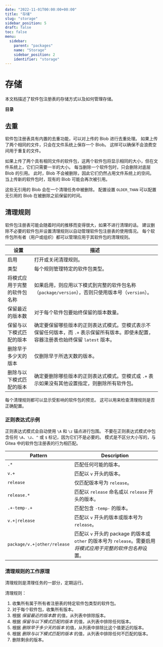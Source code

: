 ```yaml
---
date: "2022-11-01T00:00:00+00:00"
title: "存储"
slug: "storage"
sidebar_position: 5
draft: false
toc: false
menu:
  sidebar:
    parent: "packages"
    name: "Storage"
    sidebar_position: 2
    identifier: "storage"
---
```


# 存储

本文档描述了软件包注册表的存储方式以及如何管理存储。

**目录**

## 去重

软件包注册表具有内置的去重功能，可以对上传的 Blob 进行去重处理。
如果上传了两个相同的文件，只会在文件系统上保存一个 Blob。
这样可以确保不会浪费空间用于重复的文件。

如果上传了两个具有相同文件的软件包，这两个软件包将显示相同的大小，但在文件系统上，它们只需要一半的大小。
每当删除一个软件包时，只会删除对底层 Blob 的引用。
此时，Blob 不会被删除，因此它们仍然占用文件系统上的空间。
当上传新的软件包时，现有的 Blob 可能会再次被引用。

这些无引用的 Blob 会在一个清理任务中被删除。
配置设置 `OLDER_THAN` 可以配置无引用的 Blob 在被删除之前保留的时间。

## 清理规则

软件包注册表可能会随着时间的推移而变得很大，如果不进行清理的话。
建议删除不必要的软件包并设置清理规则以自动管理软件包注册表的使用情况。
每个软件包所有者（用户或组织）都可以管理应用于其软件包的清理规则。

| 设置                         | 描述                                                                                                                                     |
| ---------------------------- | ---------------------------------------------------------------------------------------------------------------------------------------- |
| 启用                         | 打开或关闭清理规则。                                                                                                                     |
| 类型                         | 每个规则管理特定的软件包类型。                                                                                                           |
| 将模式应用于完整的软件包名称 | 如果启用，则应用以下模式到完整的软件包名称（`package/version`），否则只使用版本号（`version`）。                                         |
| 保留最近的版本数             | 对于每个软件包要始终保留的版本数量。                                                                                                     |
| 保留与以下模式匹配的版本     | 确定要保留哪些版本的正则表达式模式。空模式表示不保留任何版本，而 `.+` 表示保留所有版本。即使未配置，容器注册表也始终保留 `latest` 版本。 |
| 删除早于多少天的版本         | 仅删除早于所选天数的版本。                                                                                                               |
| 删除与以下模式匹配的版本     | 确定要删除哪些版本的正则表达式模式。空模式或 `.+` 表示如果没有其他设置指定，则删除所有软件包。                                           |

每个清理规则都可以显示受影响的软件包的预览。
这可以用来检查清理规则是否正确配置。

### 正则表达式示例

正则表达式模式会自动使用 `\A` 和 `\z` 锚点进行包围。
不要在正则表达式模式中包含任何 `\A`、`\z`、`^` 或 `$` 标记，因为它们不是必要的。
模式是不区分大小写的，与 Gitea 中的软件包注册表的行为相匹配。

| Pattern                      | Description                                                                                                   |
| ---------------------------- | ------------------------------------------------------------------------------------------------------------- |
| `.*`                         | 匹配任何可能的版本。                                                                                          |
| `v.+`                        | 匹配以 `v` 开头的版本。                                                                                       |
| `release`                    | 仅匹配版本号为 `release`。                                                                                    |
| `release.*`                  | 匹配以 `release` 命名或以 `release` 开头的版本。                                                              |
| `.+-temp-.+`                 | 匹配包含 `-temp-` 的版本。                                                                                    |
| `v.+\|release`               | 匹配以 `v` 开头的版本或版本号为 `release`。                                                                   |
| `package/v.+\|other/release` | 匹配以 `v` 开头的 package 的版本或 `other` 的版本号为 `release`。需要启用*将模式应用于完整的软件包名称*设置。 |

### 清理规则的工作原理

清理规则是清理任务的一部分，定期运行。

清理规则：

1. 收集所有属于所有者注册表的特定软件包类型的软件包。
2. 对于每个软件包，收集所有版本。
3. 根据 *保留最近的版本数* 的值，从列表中排除版本。
4. 根据 *保留与以下模式匹配的版本* 的值，从列表中排除任何版本。
5. 根据 *删除早于多少天的版本* 的值，从列表中排除比这个值更近的版本。
6. 根据 *删除与以下模式匹配的版本* 的值，从列表中排除任何不匹配的版本。
7. 删除剩余的版本。

